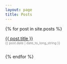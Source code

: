 ```yaml
---
layout: page
title: Posts
---
```

{% for post in site.posts %}
<div><a href="{{ post.url }}">{{ post.title }}</a></div>
<span style='color: #808080; font-size: 0.75em'>{{ post.date | date_to_long_string }}</span>
<div style='line-height: 2.0;'>&nbsp;</div>
{% endfor %}
